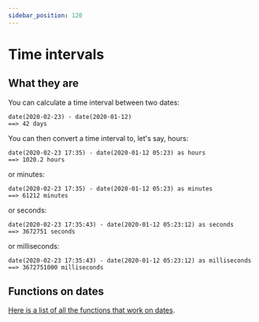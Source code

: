 ```yaml
---
sidebar_position: 120
---
```


# Time intervals

## What they are

You can calculate a time interval between two dates:

```deci live
date(2020-02-23) - date(2020-01-12)
==> 42 days
```

You can then convert a time interval to, let's say, hours:

```deci live
date(2020-02-23 17:35) - date(2020-01-12 05:23) as hours
==> 1020.2 hours
```

or minutes:

```deci live
date(2020-02-23 17:35) - date(2020-01-12 05:23) as minutes
==> 61212 minutes
```

or seconds:

```deci live
date(2020-02-23 17:35:43) - date(2020-01-12 05:23:12) as seconds
==> 3672751 seconds
```

or milliseconds:

```deci live
date(2020-02-23 17:35:43) - date(2020-01-12 05:23:12) as milliseconds
==> 3672751000 milliseconds
```

## Functions on dates

[Here is a list of all the functions that work on dates](/docs/built-in-functions/functions-for-dates).
